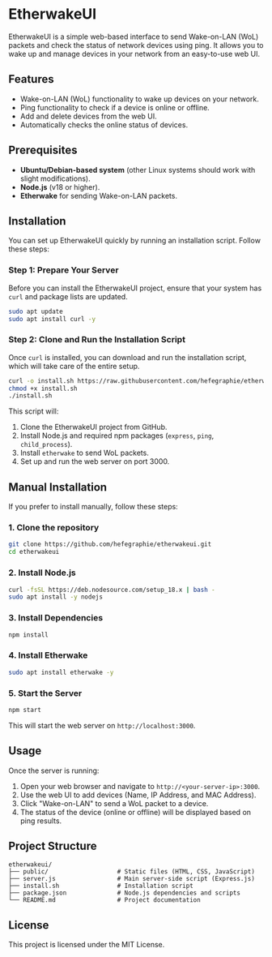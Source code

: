 # EtherwakeUI

EtherwakeUI is a simple web-based interface to send Wake-on-LAN (WoL) packets and check the status of network devices using ping. It allows you to wake up and manage devices in your network from an easy-to-use web UI.

## Features

- Wake-on-LAN (WoL) functionality to wake up devices on your network.
- Ping functionality to check if a device is online or offline.
- Add and delete devices from the web UI.
- Automatically checks the online status of devices.

## Prerequisites

- **Ubuntu/Debian-based system** (other Linux systems should work with slight modifications).
- **Node.js** (v18 or higher).
- **Etherwake** for sending Wake-on-LAN packets.

## Installation

You can set up EtherwakeUI quickly by running an installation script. Follow these steps:

### Step 1: Prepare Your Server

Before you can install the EtherwakeUI project, ensure that your system has `curl` and package lists are updated.

```bash
sudo apt update
sudo apt install curl -y
```

### Step 2: Clone and Run the Installation Script

Once `curl` is installed, you can download and run the installation script, which will take care of the entire setup.

```bash
curl -o install.sh https://raw.githubusercontent.com/hefegraphie/etherwakeui/main/install.sh
chmod +x install.sh
./install.sh
```

This script will:

1. Clone the EtherwakeUI project from GitHub.
2. Install Node.js and required npm packages (`express`, `ping`, `child_process`).
3. Install `etherwake` to send WoL packets.
4. Set up and run the web server on port 3000.

## Manual Installation

If you prefer to install manually, follow these steps:

### 1. Clone the repository

```bash
git clone https://github.com/hefegraphie/etherwakeui.git
cd etherwakeui
```

### 2. Install Node.js

```bash
curl -fsSL https://deb.nodesource.com/setup_18.x | bash -
sudo apt install -y nodejs
```

### 3. Install Dependencies

```bash
npm install
```

### 4. Install Etherwake

```bash
sudo apt install etherwake -y
```

### 5. Start the Server

```bash
npm start
```

This will start the web server on `http://localhost:3000`.

## Usage

Once the server is running:

1. Open your web browser and navigate to `http://<your-server-ip>:3000`.
2. Use the web UI to add devices (Name, IP Address, and MAC Address).
3. Click "Wake-on-LAN" to send a WoL packet to a device.
4. The status of the device (online or offline) will be displayed based on ping results.

## Project Structure

```
etherwakeui/
├── public/                   # Static files (HTML, CSS, JavaScript)
├── server.js                 # Main server-side script (Express.js)
├── install.sh                # Installation script
├── package.json              # Node.js dependencies and scripts
└── README.md                 # Project documentation

```

## License

This project is licensed under the MIT License.
